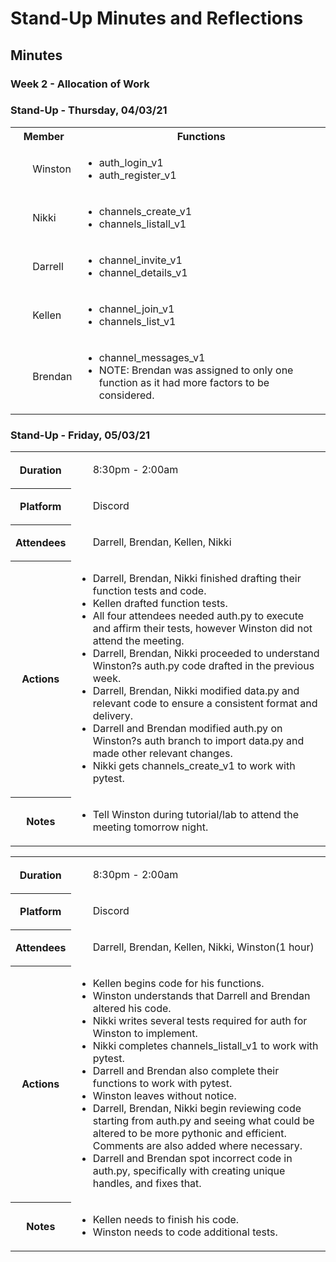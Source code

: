 # Stand-Up Minutes and Reflections
<!-- <h1>MinutesandReflections</h1> -->

## Minutes
<!-- <h2>Minutes</h2> -->

### Week 2 - Allocation of Work
<!-- <h3>Allocation</h3> -->
<table>
    <tr>
        <th>Member</th>
        <th>Functions</th>
    </tr>
    <tr>
        <td><ul>Winston</ul></td>
        <td><ul>
        <li>auth_login_v1
        <li>auth_register_v1
        </ul></td>
    </tr>
    <tr>
        <td><ul>Nikki</ul></td>
        <td><ul>
        <li>channels_create_v1
        <li>channels_listall_v1
        </ul></td>
    </tr>
    <tr>
        <td><ul>Darrell</ul></td>
        <td><ul>
        <li>channel_invite_v1
        <li>channel_details_v1
        </ul></td>
    </tr>
    <tr>
        <td><ul>Kellen</ul></td>
        <td><ul>
        <li>channel_join_v1
        <li>channels_list_v1
        </ul></td>
    </tr>
    <tr>
        <td><ul>Brendan</ul></td>
        <td><ul>
        <li>channel_messages_v1
        <li>NOTE: Brendan was assigned to only one function as it had more factors to be considered.
        </ul></td>
    </tr>

### Stand-Up - Thursday, 04/03/21
<!-- <h3>Thurs</h3> -->
<table>
    <tr>
        <th>Duration</th>
        <td><ul>8:30pm - 2:00am</ul></td>
    </tr>
    <tr>
        <th>Platform</th>
        <td><ul>Discord</ul></td>
    </tr>
    <tr>
        <th>Attendees</th>
        <td><ul>Darrell, Brendan, Kellen, Nikki</ul></td>
    </tr>
    <tr>
        <th>Actions</th>
        <td><ul>
        <li>Darrell, Brendan, Nikki finished drafting their function tests and code.
        <li>Kellen drafted function tests.
        <li>All four attendees needed auth.py to execute and affirm their tests, however Winston did not attend the meeting.
        <li>Darrell, Brendan, Nikki proceeded to understand Winston?s auth.py code drafted in the previous week.
        <li>Darrell, Brendan, Nikki modified data.py and relevant code to ensure a consistent format and delivery.
        <li>Darrell and Brendan modified auth.py on Winston?s auth branch to import data.py and made other relevant changes.
        <li>Nikki gets channels_create_v1 to work with pytest.
        </ul></td>
    </tr>
    <tr>
        <th>Notes</th>
        <td><ul>
        <li>Tell Winston during tutorial/lab to attend the meeting tomorrow night.
        </ul></td>
    </tr>

### Stand-Up - Friday, 05/03/21
<!-- <h3>Friday</h3> -->
<table>
    <tr>
        <th>Duration</th>
        <td><ul>8:30pm - 2:00am</ul></td>
    </tr>
    <tr>
        <th>Platform</th>
        <td><ul>Discord</ul></td>
    </tr>
    <tr>
        <th>Attendees</th>
        <td><ul>Darrell, Brendan, Kellen, Nikki, Winston(1 hour)</ul></td>
    </tr>
    <tr>
        <th>Actions</th>
        <td><ul>
        <li>Kellen begins code for his functions.
        <li>Winston understands that Darrell and Brendan altered his code.
        <li>Nikki writes several tests required for auth for Winston to implement.
        <li>Nikki completes channels_listall_v1 to work with pytest.
        <li>Darrell and Brendan also complete their functions to work with pytest.
        <li>Winston leaves without notice.
        <li>Darrell, Brendan, Nikki begin reviewing code starting from auth.py and seeing what could be altered to be more pythonic and efficient. Comments are also added where necessary.
        <li>Darrell and Brendan spot incorrect code in auth.py, specifically with creating unique handles, and fixes that. 
        </ul></td>
    </tr>
    <tr>
        <th>Notes</th>
        <td><ul>
        <li>Kellen needs to finish his code.
        <li>Winston needs to code additional tests.
        </ul></td>
    </tr>



